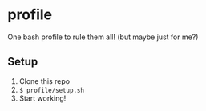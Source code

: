 profile
=======

One bash profile to rule them all! (but maybe just for me?)

Setup
-----

1. Clone this repo
2. `$ profile/setup.sh`
3. Start working!

